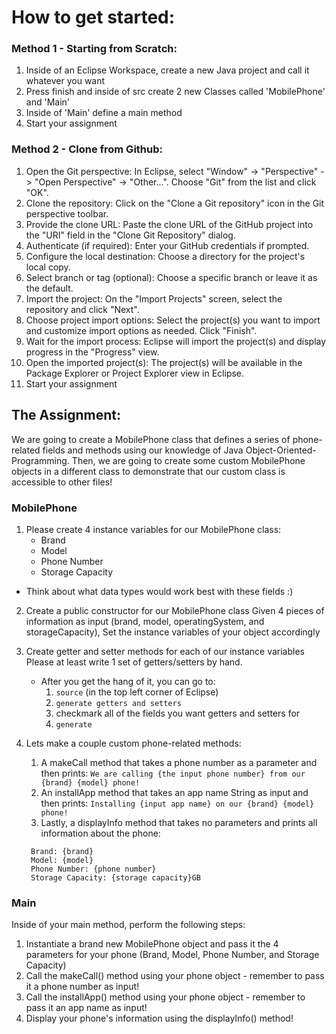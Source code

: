 # How to get started:

### Method 1 - Starting from Scratch:

1. Inside of an Eclipse Workspace, create a new Java project and call it whatever you want
2. Press finish and inside of src create 2 new Classes called 'MobilePhone' and 'Main'
3. Inside of 'Main' define a main method
4. Start your assignment

### Method 2 - Clone from Github:

1. Open the Git perspective: In Eclipse, select "Window" -> "Perspective" -> "Open Perspective" -> "Other...". Choose "Git" from the list and click "OK".
2. Clone the repository: Click on the "Clone a Git repository" icon in the Git perspective toolbar.
3. Provide the clone URL: Paste the clone URL of the GitHub project into the "URI" field in the "Clone Git Repository" dialog.
4. Authenticate (if required): Enter your GitHub credentials if prompted.
5. Configure the local destination: Choose a directory for the project's local copy.
6. Select branch or tag (optional): Choose a specific branch or leave it as the default.
7. Import the project: On the "Import Projects" screen, select the repository and click "Next".
8. Choose project import options: Select the project(s) you want to import and customize import options as needed. Click "Finish".
9. Wait for the import process: Eclipse will import the project(s) and display progress in the "Progress" view.
10. Open the imported project(s): The project(s) will be available in the Package Explorer or Project Explorer view in Eclipse.
11. Start your assignment

## The Assignment:
We are going to create a MobilePhone class that defines a series of phone-related fields and methods using our knowledge of Java Object-Oriented-Programming. Then, we are going to create some custom MobilePhone objects in a different class to demonstrate that our custom class is accessible to other files!

### MobilePhone
1. Please create 4 instance variables for our MobilePhone class:
   - Brand
   - Model
   - Phone Number
   - Storage Capacity
- Think about what data types would work best with these fields :)

2. Create a public constructor for our MobilePhone class
   Given 4 pieces of information as input (brand, model, operatingSystem, and storageCapacity),
   Set the instance variables of your object accordingly

3. Create getter and setter methods for each of our instance variables
   Please at least write 1 set of getters/setters by hand. 
   - After you get the hang of it, you can go to: 
        1. `source` (in the top left corner of Eclipse)
        2. `generate getters and setters`
        3. checkmark all of the fields you want getters and setters for
        4. `generate`

4. Lets make a couple custom phone-related methods:
   1. A makeCall method that takes a phone number as a parameter and then prints:
     `We are calling {the input phone number} from our {brand} {model} phone!`
   2. An installApp method that takes an app name String as input and then prints:
     `Installing {input app name} on our {brand} {model} phone!`
   3. Lastly, a displayInfo method that takes no parameters and prints all information about the phone:
    ```
     Brand: {brand}
     Model: {model}
     Phone Number: {phone number}
     Storage Capacity: {storage capacity}GB
    ```

### Main
Inside of your main method, perform the following steps:
1. Instantiate a brand new MobilePhone object and pass it the 4 parameters for your phone (Brand, Model, Phone Number, and Storage Capacity)
2. Call the makeCall() method using your phone object - remember to pass it a phone number as input!
3. Call the installApp() method using your phone object - remember to pass it an app name as input!
4. Display your phone's information using the displayInfo() method!
